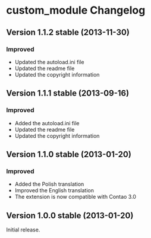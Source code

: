 custom_module Changelog
=======================

Version 1.1.2 stable (2013-11-30)
---------------------------------

### Improved
- Updated the autoload.ini file
- Updated the readme file
- Updated the copyright information


Version 1.1.1 stable (2013-09-16)
---------------------------------

### Improved
- Added the autoload.ini file
- Updated the readme file
- Updated the copyright information


Version 1.1.0 stable (2013-01-20)
---------------------------------

### Improved
- Added the Polish translation
- Improved the English translation
- The extension is now compatible with Contao 3.0


Version 1.0.0 stable (2013-01-20)
---------------------------------

Initial release.